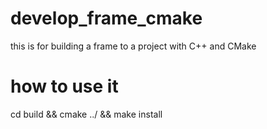 # develop_frame_cmake
this is for building a frame to a project with C++ and CMake
# how to use it
cd build && cmake ../ && make install
